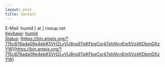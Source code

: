 ```yaml
---
layout: post
title: Contact
---
```


E-Mail: humid [ at ] riseup.net  
[Keybase](https://keybase.io): [humid](https://keybase.io/humid)  
[Status](https://status.im): [https://bin.ampis.org/?715c876ada09e4eb#3VH2LvVU8ns9TpKFbgCsr47shfArnEm5Vz4KDbmDXzYW](https://bin.ampis.org/?715c876ada09e4eb#3VH2LvVU8ns9TpKFbgCsr47shfArnEm5Vz4KDbmDXzYW)  
